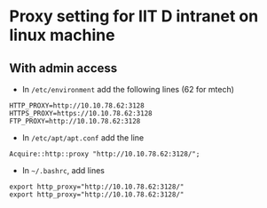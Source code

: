 # Proxy setting for IIT D intranet on linux machine 

## With admin access
- In `/etc/environment` add the following lines (62 for mtech)
```
HTTP_PROXY=http://10.10.78.62:3128
HTTPS_PROXY=https://10.10.78.62:3128
FTP_PROXY=http://10.10.78.62:3128
```

- In `/etc/apt/apt.conf` add the line
```
Acquire::http::proxy "http://10.10.78.62:3128/";
```

- In `~/.bashrc`, add lines
```
export http_proxy="http://10.10.78.62:3128/"
export http_proxy="http://10.10.78.62:3128/"
```

